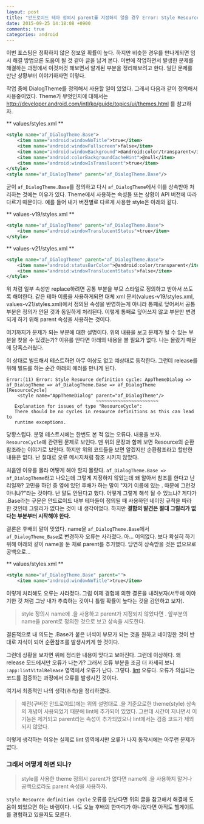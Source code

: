 ```yaml
---
layout: post
title: "안드로이드 테마 정의시 parent를 지정하지 않을 경우 Error: Style Resource definition cycle 발생"
date: 2015-09-25 14:18:08 +0900
comments: true
categories: android
---
```

이번 포스팅은 정확하지 않은 정보일 확률이 높다. 하지만 비슷한 경우를 만나게되면 임시 해결 방법으론 도움이 될 것 같아 글을 남겨 본다.
이번에 작업하면서 발생한 문제를 해결하는 과정에서 이것저것 해보면서 알게된 부분을 정리해보려고 한다. 일단 문제를 만난 상황부터 이야기하자면 이렇다.

작업 중에 DialogTheme를 정의해서 사용할 일이 있었다. 그래서 다음과 같이 정의해서 사용중이었다. Theme가 무엇인지에 대해서는 http://developer.android.com/intl/ko/guide/topics/ui/themes.html 를 참고하자.

** values/styles.xml **

```XML
<style name="af_DialogTheme.Base">
    <item name="android:windowNoTitle">true</item>
    <item name="android:windowFullscreen">false</item>
    <item name="android:windowBackground">@android:color/transparent</item>
    <item name="android:colorBackgroundCacheHint">@null</item>
    <item name="android:windowIsTranslucent">true</item>
</style>
<style name="af_DialogTheme" parent="af_DialogTheme.Base"/>
```

굳이 ```af_DialogTheme.Base```를 정의하고 다시 ```af_DialogTheme```에서 이를 상속받아 처리하는 것에는 이유가 있다. Theme에서 사용하는 속성들 또는 상황이 API 버전에 따라 다르기 때문이다. 예를 들어 내가 버전별로 다르게 사용한 style은 아래와 같다.

** values-v19/styles.xml **
```XML
<style name="af_DialogTheme" parent="af_DialogTheme.Base">
    <item name="android:windowTranslucentStatus">true</item>
</style>
```

** values-v21/styles.xml **
```XML
<style name="af_DialogTheme" parent="af_DialogTheme.Base">
    <item name="android:statusBarColor">@android:color/transparent</item>
    <item name="android:windowTranslucentStatus">false</item>
</style>
```

위 처럼 일부 속성만 replace하려면 공통 부분을 부모 스타일로 정의하고 받아서 쓰도록 해야한다. 같은 테마 이름을 사용하게되면 대체 xml 문서(values-v19/styles.xml, values-v21/styles.xml)에서 정의된 속성을 반영하는게 아니라 통째로 덮어써서 공통 부분은 정의가 안된 것과 동일하게 처리된다. 이렇게 통째로 덮어쓰지 않고 부분만 변경되게 하기 위해 parent 속성을 사용하는 것이다.

여기까지가 문제가 되는 부분에 대한 설명이다. 위의 내용을 보고 문제가 될 수 있는 부분을 찾을 수 있겠는가? 이유를 안다면 아래의 내용을 볼 필요가 없다. 나는 몰랐기 때문에 당혹스러웠다.

이 상태로 빌드해서 테스트하면 아무 이상도 없고 예상대로 동작한다. 그런데 release를 위해 빌드를 하는 순간 아래의 에러를 만나게 된다.

```
Error:(11) Error: Style Resource definition cycle: AppThemeDialog => af_DialogTheme => af_DialogTheme.Base => af_DialogTheme [ResourceCycle]
    <style name="AppThemeDialog" parent="af_DialogTheme"/>
                                 ~~~~~~~~~~~~~~~~~~~~~~~
   Explanation for issues of type "ResourceCycle":
   There should be no cycles in resource definitions as this can lead to
   runtime exceptions.
```

당황스럽다. 분명 테스트시에는 한번도 본 적 없는 오류다. 내용을 보자. ```ResourceCycle```에 관련된 문제로 보인다. 맨 위의 문장과 함께 보면 Resource의 순환참조라는 이야기로 보인다. 하지만 위의 코드들을 보면 알겠지만 순환참조라고 할만한 내용은 없다. 난 절대로 오류 메시지처럼 참조 시키지 않았다.

처음엔 이유를 몰라 어떻게 해야 할지 몰랐다. ```af_DialogTheme.Base => af_DialogTheme```라고 나오는데 그렇게 지정하지 않았는데 왜 알아서 참조를 한다고 난리일까? 고민을 하던 중 옆에 있던 후배가 하는 말이 "저기 이름에 있는 . 때문에 그런것 아니냐?"라는 것이다. 난 말도 안된다고 했다. 어떻게 그렇게 해석 될 수 있느냐? 게다가 .Base라는 구문은 안드로이드 내부 테마들이 정의될 때 사용하던 네이밍 규칙을 따라 한 것인데 그럴리가 없다는 것이 내 생각이었다. 하지만 **결함의 발견은 절대 그럴리가 없다는 부분부터 시작해야 한다.**

결론은 후배의 말이 맞았다. name을 ```af_DialogTheme.Base```에서 ```af_DialogTheme_Base```로 변경하자 오류는 사라졌다. 아... 어의없다.
보다 확실히 하기 위해 아래와 같이 name을 둔 채로 parent를 추가했다. 당연히 상속받을 것은 없으므로 공백으로...

** values/styles.xml **
```XML
<style name="af_DialogTheme.Base" parent="">
    <item name="android:windowNoTitle">true</item>
```

이렇게 처리해도 오류는 사라졌다. 그럼 이제 경험에 의한 결론을 내려보자(서두에 이야기한 것 처럼 그냥 내가 추측하는 것이니 틀릴 확률이 높다는 것을 감안하고 보자).

> style 정의시 name에 .을 사용하고 parent가 지정되지 않았다면 . 앞부분의 name을 parent로 정의한 것으로 보고 상속을 시도한다.

결론적으로 내 의도는 .Base가 붙은 녀석이 부모가 되는 것을 원하고 네이밍한 것이 반대로 자식이 되어 순환참조를 발생시키게 한 것이다.

그런데 상황을 보자면 위에 정리한 내용이 맞다고 보아진다. 그런데 이상하다. 왜 release 모드에서만 오류가 나는가? 그래서 오류 부분을 조금 더 자세히 보니 ```:app:lintVitalRelease``` 영역에서 오류가 난다. 그렇다. [lint](https://ko.wikipedia.org/wiki/Lint) 오류다. 오류가 의심되는 코드를 검증하는 과정에서 오류를 발생시킨 것이다.

여기서 최종적인 나의 생각(추측)을 정리하겠다.

> 예전(구버전 안드로이드)에는 위의 설명대로 .을 기준으로한 theme(style) 상속의 개념이 사용되었기 때문에 lint에 추가되어 있었다. 그런데 시간이 지나면서 이 기능은 제거되고 parent라는 속성이 추가되었으나 lint에서는 검증 코드가 제외되지 않았다.

이렇게 생각하는 이유는 실제로 lint 영역에서만 오류가 나지 동작시에는 아무런 문제가 없다.

### 그래서 어떻게 하면 되나?

> style를 사용한 theme 정의시 parent가 없다면 name에 .을 사용하지 말거나 공백으로라도 parent 속성을 사용하자.

```Style Resource definition cycle``` 오류를 만난다면 위의 글을 참고해서 해결에 도움이 되었으면 하는 바램이다. 나도 오늘 후배의 한마디가 아니었다면 아직도 헬게이트를 경험하고 있을지도 모른다.
